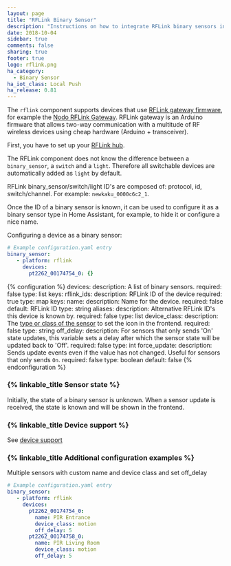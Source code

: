 ```yaml
---
layout: page
title: "RFLink Binary Sensor"
description: "Instructions on how to integrate RFLink binary sensors into Home Assistant."
date: 2018-10-04
sidebar: true
comments: false
sharing: true
footer: true
logo: rflink.png
ha_category:
  - Binary Sensor
ha_iot_class: Local Push
ha_release: 0.81
---
```


The `rflink` component supports devices that use [RFLink gateway firmware](http://www.nemcon.nl/blog2/), for example the [Nodo RFLink Gateway](https://www.nodo-shop.nl/nl/21-rflink-gateway). RFLink gateway is an Arduino firmware that allows two-way communication with a multitude of RF wireless devices using cheap hardware (Arduino + transceiver).

First, you have to set up your [RFLink hub](/components/rflink/).

The RFLink component does not know the difference between a `binary_sensor`, a `switch` and a `light`. Therefore all switchable devices are automatically added as `light` by default.

RFLink binary_sensor/switch/light ID's are composed of: protocol, id, switch/channel. For example: `newkaku_0000c6c2_1`.

Once the ID of a binary sensor is known, it can be used to configure it as a binary sensor type in Home Assistant, for example, to hide it or configure a nice name.

Configuring a device as a binary sensor:

```yaml
# Example configuration.yaml entry
binary_sensor:
   - platform: rflink
     devices:
       pt2262_00174754_0: {}
```

{% configuration %}
devices:
  description: A list of binary sensors.
  required: false
  type: list
  keys:
    rflink_ids:
      description: RFLink ID of the device
      required: true
      type: map
      keys:
        name:
          description: Name for the device.
          required: false
          default: RFLink ID
          type: string
        aliases:
          description: Alternative RFLink ID's this device is known by.
          required: false
          type: list
        device_class:
          description: The [type or class of the sensor](/components/binary_sensor/#device-class) to set the icon in the frontend.
          required: false
          type: string
        off_delay:
          description: For sensors that only sends 'On' state updates, this variable sets a delay after which the sensor state will be updated back to 'Off'.
          required: false
          type: int
        force_update:
          description: Sends update events even if the value has not changed. Useful for sensors that only sends `On`.
          required: false
          type: boolean
          default: false
{% endconfiguration %}

### {% linkable_title Sensor state %}

Initially, the state of a binary sensor is unknown. When a sensor update is received, the state is known and will be shown in the frontend.

### {% linkable_title Device support %}

See [device support](/components/rflink/#device-support)

### {% linkable_title Additional configuration examples %}

Multiple sensors with custom name and device class and set off_delay

```yaml
# Example configuration.yaml entry
binary_sensor:
   - platform: rflink
     devices:
       pt2262_00174754_0:
         name: PIR Entrance
         device_class: motion
         off_delay: 5
       pt2262_00174758_0:
         name: PIR Living Room
         device_class: motion
         off_delay: 5
```
